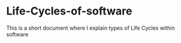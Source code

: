 # Life-Cycles-of-software
This is a short document where I explain types of Life Cycles within software 
